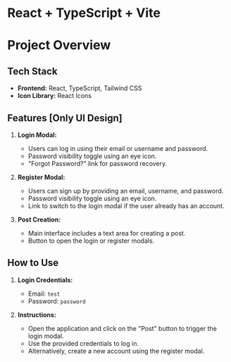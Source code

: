 # React + TypeScript + Vite

# Project Overview

## Tech Stack
- **Frontend:** React, TypeScript, Tailwind CSS
- **Icon Library:** React Icons

## Features [Only UI Design]
1. **Login Modal:**
   - Users can log in using their email or username and password.
   - Password visibility toggle using an eye icon.
   - "Forgot Password?" link for password recovery.

2. **Register Modal:**
   - Users can sign up by providing an email, username, and password.
   - Password visibility toggle using an eye icon.
   - Link to switch to the login modal if the user already has an account.

3. **Post Creation:**
   - Main interface includes a text area for creating a post.
   - Button to open the login or register modals.

## How to Use
1. **Login Credentials:**
   - Email: `test`
   - Password: `password`

2. **Instructions:**
   - Open the application and click on the "Post" button to trigger the login modal.
   - Use the provided credentials to log in.
   - Alternatively, create a new account using the register modal.


